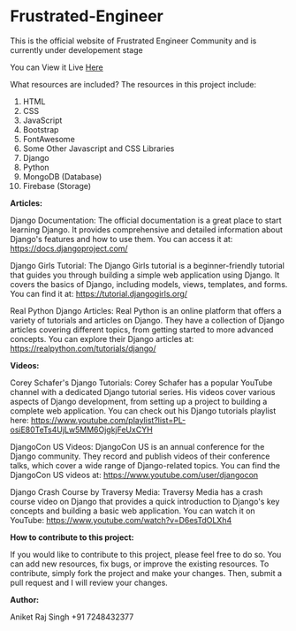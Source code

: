 # Frustrated-Engineer
This is the official website of Frustrated Engineer Community and is currently under developement stage

You can View it Live [Here](https://frustratedengineer.vercel.app/)

What resources are included?
The resources in this project include:
1) HTML
2) CSS
3) JavaScript
4) Bootstrap
5) FontAwesome
6) Some Other Javascript and CSS Libraries
7) Django
8) Python
9) MongoDB (Database)
10) Firebase (Storage)

**Articles:**

Django Documentation: The official documentation is a great place to start learning Django. It provides comprehensive and detailed information about Django's features and how to use them. You can access it at: https://docs.djangoproject.com/

Django Girls Tutorial: The Django Girls tutorial is a beginner-friendly tutorial that guides you through building a simple web application using Django. It covers the basics of Django, including models, views, templates, and forms. You can find it at: https://tutorial.djangogirls.org/

Real Python Django Articles: Real Python is an online platform that offers a variety of tutorials and articles on Django. They have a collection of Django articles covering different topics, from getting started to more advanced concepts. You can explore their Django articles at: https://realpython.com/tutorials/django/

**Videos:**

Corey Schafer's Django Tutorials: Corey Schafer has a popular YouTube channel with a dedicated Django tutorial series. His videos cover various aspects of Django development, from setting up a project to building a complete web application. You can check out his Django tutorials playlist here: https://www.youtube.com/playlist?list=PL-osiE80TeTs4UjLw5MM6OjgkjFeUxCYH

DjangoCon US Videos: DjangoCon US is an annual conference for the Django community. They record and publish videos of their conference talks, which cover a wide range of Django-related topics. You can find the DjangoCon US videos at: https://www.youtube.com/user/djangocon

Django Crash Course by Traversy Media: Traversy Media has a crash course video on Django that provides a quick introduction to Django's key concepts and building a basic web application. You can watch it on YouTube: https://www.youtube.com/watch?v=D6esTdOLXh4

**How to contribute to this project:**

If you would like to contribute to this project, please feel free to do so. You can add new resources, fix bugs, or improve the existing resources. To contribute, simply fork the project and make your changes. Then, submit a pull request and I will review your changes.

**Author:**

Aniket Raj Singh
+91 7248432377
